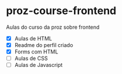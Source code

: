 # proz-course-frontend
Aulas do curso da proz sobre frontend
- [x] Aulas de HTML
- [x] Readme do perfil criado
- [x] Forms com HTML
- [ ] Aulas de CSS
- [ ] Aulas de Javascript
